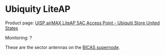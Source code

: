 # Ubiquity LiteAP

Product page: [UISP airMAX LiteAP 5AC Access Point - Ubiquiti Store United States](https://store.ui.com/us/en/products/lap-120)

Monitoring: ?

These are the sector antennas on the [BICAS supernode](../networking/supernodes/bicas.md).

